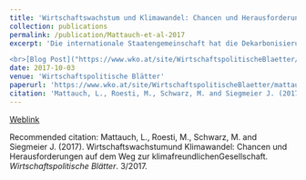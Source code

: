 ```yaml
---
title: 'Wirtschaftswachstum und Klimawandel: Chancen und Herausforderungen auf dem Weg zur klimafreundlichen Gesellschaft'
collection: publications
permalink: /publication/Mattauch-et-al-2017
excerpt: 'Die internationale Staatengemeinschaft hat die Dekarbonisierung der Wirtschaft zum Schutz vor unbeherrschbarem Klimawandel beschlossen. Gegenwärtig gibt es auf globaler wie nationaler Ebene eine Vielzahl politischer Maßnahmen zur Erreichung dieses Ziels. Diese müssen jedoch stark ausgebaut und effizient ausgestaltet werden. Der vorliegende Beitrag zeigt auf, dass Klimaschutz grundsätzlich mit Wirtschaftswachstum vereinbar ist, aber ebenso, dass diese Vereinbarkeit sehr anspruchsvoll sein wird und eine kohärente politische Regulierung benötigt: Umfassende CO2-Preise sind eine notwendige Bedingung für ambitionierten Klimaschutz in wachsenden Wirtschaften. Diese sind aber nicht hinreichend; ergänzende Maßnahmen zum existierenden EU-Emissionshandel werden für eine effiziente Dekarbonisierung in Österreich benötigt. Am Beispiel des Verkehrssektors und der Landwirtschaft Österreichs zeigen wir auf, wie eine gut gestaltete Klimapolitik Chancen für Wirtschaft und Gesellschaft eröffnet.<br>

<br>[Blog Post]("https://www.wko.at/site/WirtschaftspolitischeBlaetter/mattauch-roesti-schwarz-siegmeier-wirtschaftswachstum-klima.html")<br>'
date: 2017-10-03
venue: 'Wirtschaftspolitische Blätter'
paperurl: 'https://www.wko.at/site/WirtschaftspolitischeBlaetter/mattauch-et-al.pdf'
citation: 'Mattauch, L., Roesti, M., Schwarz, M. and Siegmeier J. (2017). Wirtschaftswachstumund Klimawandel: Chancen und Herausforderungen auf dem Weg zur klimafreundlichenGesellschaft. <i>Wirtschaftspolitische Blätter</i>. 3/2017.'
---
```

[Weblink](https://www.wko.at/site/WirtschaftspolitischeBlaetter/mattauch-et-al.pdf)

Recommended citation: Mattauch, L., Roesti, M., Schwarz, M. and Siegmeier J. (2017). Wirtschaftswachstumund Klimawandel: Chancen und Herausforderungen auf dem Weg zur klimafreundlichenGesellschaft. <i>Wirtschaftspolitische Blätter</i>. 3/2017.

